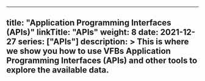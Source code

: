 
---
title: "Application Programming Interfaces (APIs)"
linkTitle: "APIs"
weight: 8
date: 2021-12-27
series: ["APIs"]
description: >
  This is where we show you how to use VFBs Application Programming Interfaces (APIs) and other tools to explore the available data.
---

